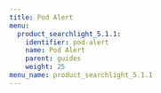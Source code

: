 ```yaml
---
title: Pod Alert
menu:
  product_searchlight_5.1.1:
    identifier: pod-alert
    name: Pod Alert
    parent: guides
    weight: 25
menu_name: product_searchlight_5.1.1
---
```


